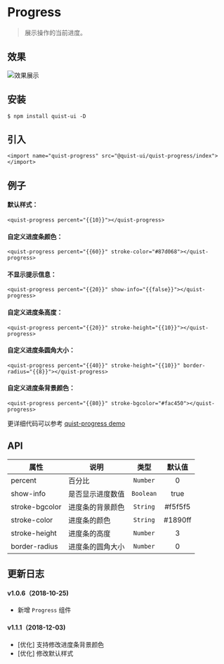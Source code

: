# Progress

> 展示操作的当前进度。

## 效果
![效果展示](http://pji4lsgkc.bkt.clouddn.com/image-1544412511778-V2VjaGF0SU1HNS5wbmc=.png)

## 安装

```
$ npm install quist-ui -D
```

## 引入
```js{4}
<import name="quist-progress" src="@quist-ui/quist-progress/index"></import>
```

## 例子

#### 默认样式：

```js{4}
<quist-progress percent="{{10}}"></quist-progress>
```

#### 自定义进度条颜色：

```js{4}
<quist-progress percent="{{60}}" stroke-color="#87d068"></quist-progress>
```

#### 不显示提示信息：

```js{4}
<quist-progress percent="{{20}}" show-info="{{false}}"></quist-progress>
```

#### 自定义进度条高度：

```js{4}
<quist-progress percent="{{20}}" stroke-height="{{10}}"></quist-progress>
```

#### 自定义进度条圆角大小：

```js{4}
<quist-progress percent="{{40}}" stroke-height="{{10}}" border-radius="{{8}}"></quist-progress>
```

#### 自定义进度条背景颜色：

```js{4}
<quist-progress percent="{{80}}" stroke-bgcolor="#fac450"></quist-progress>
```

更详细代码可以参考 [quist-progress demo](https://github.com/JDsecretFE/quist-ui/tree/master/src/Progress/index.ux)

## API 

| 属性 | 说明 | 类型 | 默认值 |
|-------------|------------|:--------:|:-----:|
| percent | 百分比 | `Number` | 0 |
| show-info | 是否显示进度数值 | `Boolean` | true |
| stroke-bgcolor | 进度条的背景颜色 | `String` | #f5f5f5 |
| stroke-color | 进度条的颜色 | `String` | #1890ff |
| stroke-height | 进度条的高度 | `Number` | 3 |
| border-radius | 进度条的圆角大小| `Number` | 0 |


## 更新日志

#### v1.0.6（2018-10-25)  
* 新增 `Progress` 组件

#### v1.1.1（2018-12-03)  
* [优化] 支持修改进度条背景颜色
* [优化] 修改默认样式
